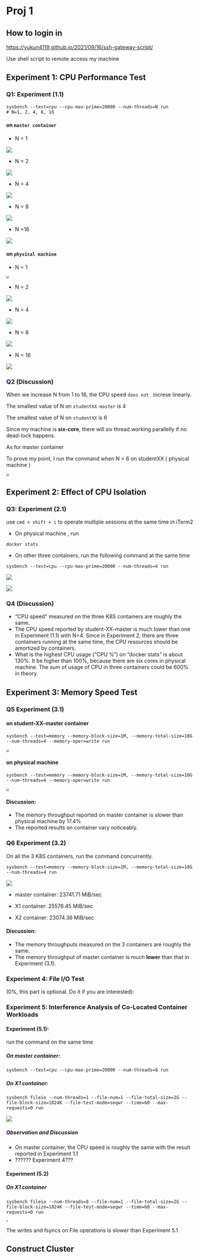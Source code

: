 # Proj 1

## How to login in

https://yukun4119.github.io/2021/09/16/ssh-gateway-script/

Use shell script to remote access my machine



## Experiment 1: CPU Performance Test

### Q1: Experiment (1.1)

```shell
sysbench --test=cpu --cpu-max-prime=20000 --num-threads=N run
# N=1, 2, 4, 8, 16
```

#### on `master container`

* N = 1

![](https://raw.githubusercontent.com/Yukun4119/BlogImg/main/img/Screenshot%202021-09-23%20at%206.00.44%20PM.png)



* N = 2

![](https://raw.githubusercontent.com/Yukun4119/BlogImg/main/img/Screenshot%202021-09-23%20at%206.01.22%20PM.png)



* N = 4

![](https://raw.githubusercontent.com/Yukun4119/BlogImg/main/img/Screenshot%202021-09-23%20at%206.01.48%20PM.png)



* N = 8

![](https://raw.githubusercontent.com/Yukun4119/BlogImg/main/img/Screenshot%202021-09-23%20at%206.02.15%20PM.png)

* N =16

![](https://raw.githubusercontent.com/Yukun4119/BlogImg/main/img/Screenshot%202021-09-23%20at%206.02.47%20PM.png)





#### on `physical machine`

* N = 1

<img src="https://raw.githubusercontent.com/Yukun4119/BlogImg/main/img/Screenshot%202021-09-23%20at%205.38.08%20PM.png" style="zoom: 50%;" />



* N = 2

![](https://raw.githubusercontent.com/Yukun4119/BlogImg/main/img/Screenshot%202021-09-23%20at%205.41.02%20PM.png)

* N = 4

![](https://raw.githubusercontent.com/Yukun4119/BlogImg/main/img/Screenshot%202021-09-23%20at%205.42.03%20PM.png)



* N = 8

![](https://raw.githubusercontent.com/Yukun4119/BlogImg/main/img/Screenshot%202021-09-23%20at%205.42.37%20PM.png)



* N = 16

![](https://raw.githubusercontent.com/Yukun4119/BlogImg/main/img/Screenshot%202021-09-23%20at%205.43.12%20PM.png)





### Q2 (Discussion)

When we increase N from 1 to 16, the CPU speed `does not ` increse linearly.

The smallest value of N on `studentXX-master` is 4

The smallest value of N on `studentXX` is 6

Since my machine is **six-core**, there will six thread working parallelly if no dead-lock happens.

As for master container



To prove my point, I run the command when N = 6 on studentXX ( physical machine )

<img src="https://raw.githubusercontent.com/Yukun4119/BlogImg/main/img/Screenshot%202021-09-23%20at%205.54.38%20PM.png" style="zoom:50%;" />





## Experiment 2: Effect of CPU Isolation

### Q3: Experiment (2.1)

use `cmd + shift + i` to operate multiple sessions at the same time in iTerm2

* On physical machine , run

```shell
docker stats
```

* On other three containers, run the following command at the same time

```shell
sysbench --test=cpu --cpu-max-prime=20000 --num-threads=4 run
```



![](https://raw.githubusercontent.com/Yukun4119/BlogImg/main/img/Screenshot%202021-09-23%20at%207.05.11%20PM.png)

![](https://raw.githubusercontent.com/Yukun4119/BlogImg/main/img/Screenshot%202021-09-23%20at%207.17.20%20PM.png)



### Q4 (Discussion)

* “CPU speed” measured on the three K8S containers are roughly the same.
* The CPU speed reported by student-XX-master is much lower than one in Experiment (1.1) with N=4.  Since in Experiment 2, there are three containers running at the same time, the CPU resources should be amortized by containers.
* What is the highest CPU usage (“CPU %”)  on “docker stats” is about 130%. It be higher than 100%, because there are six cores in physical machine. The sum of usage of CPU in three containers could be 600% in theory.



## Experiment 3: Memory Speed Test

### Q5 Experiment (3.1)

#### on student-XX-master container

```shell
sysbench --test=memory --memory-block-size=1M, --memory-total-size=10G --num-threads=4 --memory-oper=write run
```

<img src="https://raw.githubusercontent.com/Yukun4119/BlogImg/main/img/Screenshot%202021-09-23%20at%207.23.59%20PM.png" style="zoom:50%;" />

#### on physical machine

```shell
sysbench --test=memory --memory-block-size=1M, --memory-total-size=10G --num-threads=4 --memory-oper=write run
```

<img src="https://raw.githubusercontent.com/Yukun4119/BlogImg/main/img/Screenshot%202021-09-23%20at%207.23.16%20PM.png" style="zoom:50%;" />

#### Discussion:

* The memory throughput reported on master container is slower than physical machine by 17.4%
* The reported results on container vary noticeably.



### Q6 Experiment (3.2)

On all the 3 K8S containers, run the command concurrently.

```shell
sysbench --test=memory --memory-block-size=1M, --memory-total-size=10G --num-threads=4 run
```

![](https://raw.githubusercontent.com/Yukun4119/BlogImg/main/img/Screenshot%202021-09-23%20at%207.34.36%20PM.png)



* master container: 23741.71 MiB/sec

* X1 container: 25576.45 MiB/sec
* X2 container: 23074.36 MiB/sec

#### Discussion:

* The memory throughputs measured on the 3 containers are roughly the same.
* The memory throughput of master container is much **lower** than that in Experiment (3.1).



### Experiment 4: File I/O Test

(0%, this part is optional. Do it if you are interested):











### Experiment 5: Interference Analysis of Co-Located Container Workloads

#### Experiment (5.1):

run the command on the same time

##### On master container:

```shell
sysbench --test=cpu --cpu-max-prime=20000 --num-threads=8 run
```

##### On X1 container:

```shell
sysbench fileio --num-threads=1 --file-num=1 --file-total-size=2G --file-block-size=1024K --file-test-mode=seqwr --time=60 --max-requests=0 run
```

![](https://raw.githubusercontent.com/Yukun4119/BlogImg/main/img/Screenshot%202021-09-23%20at%209.01.21%20PM.png)



##### Observation and Discussion

* On master container, the CPU speed is roughly the same with the result reported in Experiment 1.1
* ?????? Experiment 4???

#### Experiment (5.2)

##### On X1 container

```
sysbench fileio --num-threads=8 --file-num=1 --file-total-size=2G --file-block-size=1024K --file-test-mode=seqwr --time=60 --max-requests=0 run
```

<img src="https://raw.githubusercontent.com/Yukun4119/BlogImg/main/img/Screenshot%202021-09-23%20at%209.07.12%20PM.png" style="zoom: 33%;" />

The writes and fsyncs on File operations is slower than Experiment 5.1



## Construct Cluster

